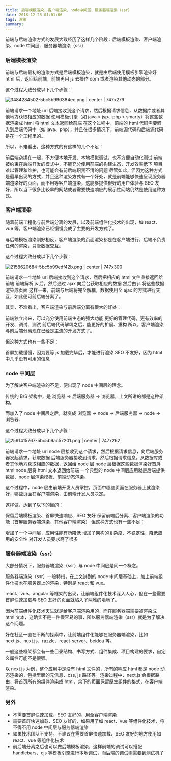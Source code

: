 ```yaml
---
title: 后端模板渲染、客户端渲染、node中间层、服务器端渲染（ssr）
date: 2018-12-28 01:01:06
tags: 渲染
summary:
---
```

前端与后端渲染方式的发展大致经历了这样几个阶段：后端模板渲染、客户端渲染、node 中间层、服务器端渲染（ssr）

### 后端模板渲染
前端与后端最初的渲染方式是后端模板渲染，就是由后端使用模板引擎渲染好 html 后，返回给前端，前端再用 js 去操作 dom 或者渲染其他动态的部分。

这个过程大致分成以下几个步骤：



![3484284502-5bc5b990384ec.png | center | 747x279](https://cdn.nlark.com/yuque/0/2018/png/115449/1545639270267-19783218-b364-48b0-b881-4f4c89e1d661.png "")


前端请求一个地址 url
后端接收到这个请求，然后根据请求信息，从数据库或者其他地方获取相应的数据
使用模板引擎（如 java > jsp、php > smarty）将这些数据渲染成 html
将 html 文本返回给前端
在这个过程中，前端的 html 代码需要嵌入到后端代码中（如 java、php），并且在很多情况下，前端源代码和后端源代码是在一个工程里的。

所以，不难看出，这种方式的有这样的几个不足：

前后端杂揉在一起，不方便本地开发、本地模拟调试，也不方便自动化测试
前端被约束在后端开发的模式中，不能充分使用前端的构建生态，开发效率低下
项目难以管理和维护，也可能会有前后端职责不清的问题
尽管如此，但因为这种方式是最早出现的方式，并且这种渲染方式有一个好处，就是前端能够快速呈现服务器端渲染好的页面，而不用等客户端渲染，这能够提供很好的用户体验与 SEO 友好，所以当下很多比较早的网站或者需要快速响应的展示性网站仍然是使用这种方式。

### 客户端渲染
随着前端工程化与前后端分离的发展，以及前端组件化技术的出现，如 react、vue 等，客户端渲染已经慢慢变成了主要的开发方式了。

与后端模板渲染刚好相反，客户端渲染的页面渲染都是在客户端进行，后端不负责任何的渲染，只管数据交互。

这个过程大致分成以下几个步骤：



![2158620684-5bc5b99edf42b.png | center | 747x300](https://cdn.nlark.com/yuque/0/2018/png/115449/1545639355241-ade37d69-6833-4b24-b661-e69efb7ba4e3.png "")


前端请求一个地址 url
后端接收到这个请求，然后把相应的 html 文件直接返回给前端
前端解析 js 后，然后通过 ajax 向后台获取相应的数据
然后由 js 将这些数据渲染成页面
这样一来，前端与后端将完全解耦，数据使用全 ajax 的方式进行交互，如此便可前后端分离了。

其实，不难看出，客户端渲染与前后端分离有很大的好处：

前端独立出来，可以充分使用前端生态的强大功能
更好的管理代码，更有效率的开发、调试、测试
前后端代码解耦之后，能更好的扩展、重构
所以，客户端渲染与前后端分离现在已经是主流的开发方式了。

但这种方式也有一些不足：

首屏加载缓慢，因为要等 js 加载完毕后，才能进行渲染
SEO 不友好，因为 html 中几乎没有可用的信息

### node 中间层
为了解决客户端渲染的不足，便出现了 node 中间层的理念。

传统的 B/S 架构中，是 浏览器 -> 后端服务器 -> 浏览器，上文所讲的都是这种架构。

而加入了 node 中间层之后，就变成 浏览器 -> node -> 后端服务器 -> node -> 浏览器。

这个过程大致分成以下几个步骤：



![2591415767-5bc5b9ac57201.png | center | 747x262](https://cdn.nlark.com/yuque/0/2018/png/115449/1545639417738-842ed81f-33d2-43fc-837e-c0c36a80b71d.png "")


前端请求一个地址 url
node 层接收到这个请求，然后根据请求信息，向后端服务器发起请求，获取数据
后端服务器接收到请求，然后根据请求信息，从数据库或者其他地方获取相应的数据，返回给 node 层
node 层根据这些数据渲染好首屏 html
node 层将 html 文本返回给前端
一个典型的 node 中间层应用就是后端提供数据、node 层渲染模板、前端动态渲染。

这个过程中，node 层由前端开发人员掌控，页面中哪些页面在服务器上就渲染好，哪些页面在客户端渲染，由前端开发人员决定。

这样做，达到了以下的目的：

保留后端模板渲染、首屏快速响应、SEO 友好
保留前端后分离、客户端渲染的功能（首屏服务器端渲染、其他客户端渲染）
但这种方式也有一些不足：

增加了一个中间层，应用性能有所降低
增加了架构的复杂度、不稳定性，降低应用的安全性
对开发人员要求高了很多

### 服务器端渲染（ssr）
大部分情况下，服务器端渲染（ssr）与 node 中间层是同一个概念。

服务器端渲染（ssr）一般特指，在上文讲到的 node 中间层基础上，加上前端组件化技术在服务器上的渲染，特别是 react 和 vue。

react、vue、angular 等框架的出现，让前端组件化技术深入人心，但在一些需要首屏快速加载与 SEO 友好的页面就陷入了两难的境地了。

因为前端组件化技术天生就是给客户端渲染用的，而在服务器端需要被渲染成 html 文本，这确实不是一件很容易的事，所以服务器端渲染（ssr）就是为了解决这个问题。

好在社区一直在不断的探索中，让前端组件化能够在服务器端渲染，比如 next.js、nuxt.js、razzle、react-server、beidou 等。

一般这些框架都会有一些目录结构、书写方式、组件集成、项目构建的要求，自定义属性可能不是很强。

以 next.js 为例，整个应用中是没有 html 文件的，所有的响应 html 都是 node 动态渲染的，包括里面的元信息、css, js 路径等。渲染过程中，next.js 会根据路由，将首页所有的组件渲染成 html，余下的页面保留原生组件的格式，在客户端渲染。

### 另外
* 不需要首屏快速加载、SEO 友好的，用全客户端渲染
* 需要首屏快速加载、SEO 友好的，如果用了如 react、vue 等组件化技术，将不得不用 node 中间层与服务器端渲染
* 如果技术团队不支持，不建议在需要首屏快速加载、SEO 友好的地方使用如 react、vue 等组件化技术
* 前后端分离之后也可以做后端模板渲染，这样前端的调试可以搭配 handlebars、ejs 等模板引擎进行本地调试，而后端的调试则需要到测试机了